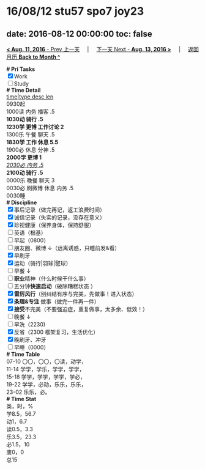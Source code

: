 # 16/08/12 stu57 spo7 joy23

date: 2016-08-12 00:00:00
toc: false
---
[**< Aug. 11, 2016** - Prev 上一天](/lifelogs/2016/08/d11.md) &nbsp; &nbsp; | &nbsp; &nbsp; [下一天 Next - **Aug. 13, 2016 >**](/lifelogs/2016/08/d13.md) &nbsp; &nbsp; |  &nbsp; &nbsp; [返回月历 **Back to Month ^**](/lifelogs/2016/08/index.md)
<br/><div><b># Pri Tasks</b></div><div><input checked="true" type="checkbox"/>Work</div><div><input type="checkbox"/>Study</div><div><b># Time Detail</b></div><div><u>time|type desc len</u></div><div>0930起</div><div>1000读 内务 播客 .5</div><div><b>1030动 骑行 .5</b></div><div><b>1230学 更博 工作讨论 2</b></div><div>1300乐 午餐 聊天 .5</div><div><b>1830学 工作 休息 5.5</b></div><div>1900必 休息 分神 .5</div><div><b>2000学 更博 1</b></div><div><u><i>2030必 内务 .5</i></u></div><div><b>2100动 骑行 .5</b></div><div>0000乐 晚餐 聊天 3</div><div>0030必 刷微博 休息 内务 .5</div><div>0030睡</div><div><b># Discipline</b></div><div><input checked="true" type="checkbox"/>事后记录（做完再记，返工浪费时间）</div><div><input checked="true" type="checkbox"/>诚信记录（失实的记录，没存在意义）</div><div><input checked="true" type="checkbox"/>珍视健康（保养身体，保持舒服）</div><div><input type="checkbox"/>英语（根基）</div><div><input type="checkbox"/>早起（0800）</div><div><input type="checkbox"/>朋友圈、微博 ↓（远离诱惑，只睡前发&amp;看）</div><div><input checked="true" type="checkbox"/>早刷牙</div><div><input checked="true" type="checkbox"/>运动（骑行|羽球|毽球）</div><div><input type="checkbox"/>早餐 ↓</div><div><input type="checkbox"/><b>职业</b>精神（什么时候干什么事）</div><div><input type="checkbox"/>五分钟<b>快速启动</b>（破除糟糕状态 ）</div><div><input checked="true" type="checkbox"/><b>雷厉风行</b>（别纠结有序与完美，先做事！进入状态）</div><div><input checked="true" type="checkbox"/><b>条理&amp;专注</b> 做事（做完一件再一件）</div><div><input checked="true" type="checkbox"/><b>接受</b>不完美（不要强迫症，重复做事，太多余、低效！）</div><div><input type="checkbox"/>晚餐 ↓</div><div><input type="checkbox"/>早洗（2230)</div><div><input checked="true" type="checkbox"/>反省（2300 框架复习，生活优化）</div><div><input checked="true" type="checkbox"/>晚刷牙、冲牙</div><div><input type="checkbox"/>早睡（0000）</div><div><b># Time Table</b></div><div>07-10 〇〇，〇〇，〇读，动学，</div><div>11-14 学学，学乐，学学，学学，</div><div>15-18 学学，学学，学学，学必，</div><div>19-22 学学，必动，乐乐，乐乐，</div><div>23-02 乐乐，必。</div><div><b># Time Stat</b></div><div>类，时，%</div><div>学8.5，56.7</div><div>动1，6.7</div><div>读0.5，3.3</div><div>乐3.5，23.3</div><div>必1.5，10</div><div>废0，0</div><div>总15</div>
